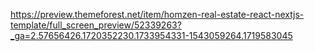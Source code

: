 https://preview.themeforest.net/item/homzen-real-estate-react-nextjs-template/full_screen_preview/52339263?_ga=2.57656426.1720352230.1733954331-1543059264.1719583045
